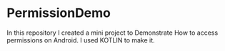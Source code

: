 # PermissionDemo
In this repository I created a mini project to Demonstrate How to access permissions on Android. I used KOTLIN to make it.
